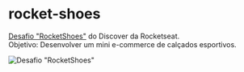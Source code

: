 # rocket-shoes

<a href="https://app.rocketseat.com.br/discover/challenges/rocket-shoes">Desafio "RocketShoes"</a> do Discover da Rocketseat. <br>
Objetivo: Desenvolver um mini e-commerce de calçados esportivos. <br>

![Desafio "RocketShoes"]()
